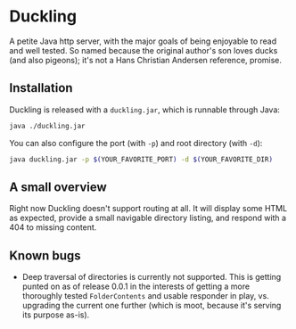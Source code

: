 # Duckling

A petite Java http server, with the major goals of being enjoyable to read and well tested.  So named because the original author's son loves ducks (and also pigeons); it's not a Hans Christian Andersen reference, promise.

## Installation

Duckling is released with a `duckling.jar`, which is runnable through Java:

```bash
java ./duckling.jar
```

You can also configure the port (with `-p`) and root directory (with
`-d`):

```bash
java duckling.jar -p $(YOUR_FAVORITE_PORT) -d $(YOUR_FAVORITE_DIR)
```

## A small overview

Right now Duckling doesn't support routing at all.  It will display some HTML as expected, provide a small navigable directory listing, and respond with a 404 to missing content.

## Known bugs

* Deep traversal of directories is currently not supported.  This is getting punted on as of release 0.0.1 in the interests of getting a more thoroughly tested `FolderContents` and usable responder in play, vs. upgrading the current one further (which is moot, because it's serving its purpose as-is).
